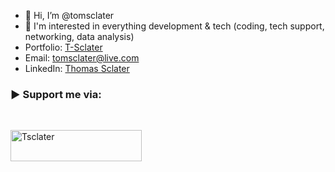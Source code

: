 - 👋 Hi, I’m @tomsclater
- 👀 I'm interested in everything development & tech (coding, tech support, networking, data analysis)
- Portfolio: [T-Sclater](https://t-sclater.vercel.app/)
- Email: tomsclater@live.com
- LinkedIn: [Thomas Sclater](https://linkedin.com/in/tomsclater/)
  
<h3 align="left">▶ Support me via:</h3><br />
<p><a href="https://www.buymeacoffee.com/tsclater" target="_blank"> <img  src="https://www.buymeacoffee.com/assets/img/guidelines/download-assets-sm-1.svg" height="50" width="210" alt="Tsclater" ></img></a></p><br />

